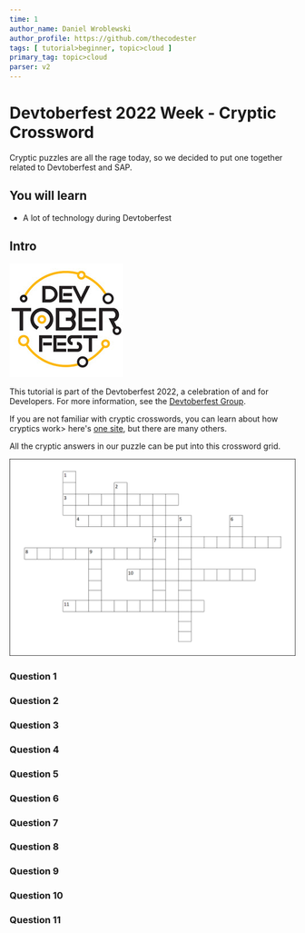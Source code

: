 ```yaml
---
time: 1
author_name: Daniel Wroblewski
author_profile: https://github.com/thecodester
tags: [ tutorial>beginner, topic>cloud ]
primary_tag: topic>cloud
parser: v2
---
```


# Devtoberfest 2022 Week - Cryptic Crossword
<!-- description -->Cryptic puzzles are all the rage today, so we decided to put one together related to Devtoberfest and SAP.

## You will learn
- A lot of technology during Devtoberfest 

## Intro
![Devtoberfest](Devtoberfest.jpg)

This tutorial is part of the Devtoberfest 2022, a celebration of and for Developers. For more information, see the [Devtoberfest Group](https://groups.community.sap.com/t5/devtoberfest/gh-p/Devtoberfest).

If you are not familiar with cryptic crosswords, you can learn about how cryptics work> here's [one site](http://www.sarahlolley.com/intro-to-cryptic-crosswords.html), but there are many others. 

All the cryptic answers in our puzzle can be put into this crossword grid.

![Grid](grid.png)




### Question 1


### Question 2


### Question 3


### Question 4


### Question 5


### Question 6

### Question 7


### Question 8


### Question 9


### Question 10


### Question 11
